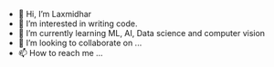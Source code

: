 - 👋 Hi, I’m Laxmidhar
- 👀 I’m interested in writing code.
- 🌱 I’m currently learning ML, AI, Data science and computer vision
- 💞️ I’m looking to collaborate on ...
- 📫 How to reach me ...

<!---
Laxmi530/Laxmi530 is a ✨ special ✨ repository because its `README.md` (this file) appears on your GitHub profile.
You can click the Preview link to take a look at your changes.
--->
